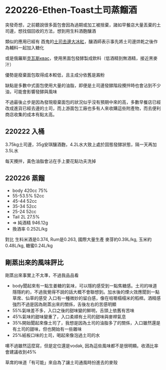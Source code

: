 # 220226-Ethen-Toast土司蒸餾酒

突發奇想，之前聽說很多面包會因為過期或加工被捨棄，諸如早餐店大量丟棄的土司邊，想找個回收的方法，想到用生料酒麴釀酒

類似的應用已經有 酉鬼的[土司去邊大冰紅](https://www.foodnext.net/life/recipes/dessert/paper/5470575883)，釀酒師表示事先將土司邊烘乾之後作為輔料一起加入糖化

或是俄羅斯[克瓦斯квас](https://zh.wikipedia.org/wiki/%E6%A0%BC%E7%93%A6%E6%96%AF)，使用黑面包發酵製成飲料（低酒精到無酒精，接近黑麥汁）

優勢是廢棄面包取得成本較低，且主成分依舊是澱粉

缺點是多數中式面包使用大量的油脂，即便是土司邊發酵階段攪拌時也會沾到不少油，可能會影響發酵與風味

不過最後止步是因為發現廢棄面包的狀況似乎沒有預期中來的高，多數早餐店已經改成進貨已經去邊的土司，而上游面包工廠也多有人來收購這些附產物，而去便利商店收集的成本有點太高。

## 220222 入桶
3.75kg土司邊，35g安琪釀酒麴，4.2L水大致上處於固態發酵狀態，隔一天再加3.5L水

每天攪拌，黃色油脂會沾在手上要花點功夫洗掉

## 220226 蒸餾
- body 420cc 75%
- 55-53.5% 52cc
- 45-44 52cc
- 35-34 52cc
- 25-24 52cc
- Tail 2L 27.5%
- => 純酒精 946.12g
- 換酒率 0.252L/kg

對比 生料米酒是0.374, Rum是0.263, 國際大量生產 麥芽約0.39L/kg, 玉米約0.48L/kg, 糖蜜0.24L/kg

## 剛蒸出來的風味評比
剛蒸出來事實上不太準，不過我品品看

- body聞起來有一點生姜糖的氣味，可以隱約感受到一點焦糖感。土司的味道隱隱約約，不過我覺得不說的話大概不會聯想到。加水後的煙火效應聞到一點草席、仙草的感受
入口有一種微妙的留白感，像在咀嚼榻榻米的稻桿。酒精感強烈不過是因為剛蒸出來的關係，舌後左右的苦感明顯
- 55%氣味差不多，入口之後的甜味變的鮮明，舌頭上依舊有苦味
- 45%氣味的甜味變重了，入口柔順有土司的甜味與麥桿氣息
- 35%開始聞起來像土司了，我想是因為土司的油脂多了的關係，入口雖然還是有土司的甜味，但也開始有一些雜味
- 25%紙板口味的土司，喝起來像泡過土司的水

噢不過雖然這麼寫，但是定位還是vodak, 因為這些風味都不是很明顯。收酒比率會建議收到45%

草席的味道「有可能」來自為了讓土司通風時扮進去的麥殼